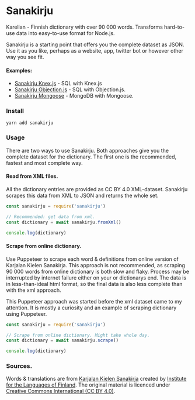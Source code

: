 # Sanakirju

Karelian - Finnish dictionary with over 90 000 words. Transforms hard-to-use data into easy-to-use format for Node.js. 

Sanakirju is a starting point that offers you the complete dataset as JSON. Use it as you like, perhaps as a website, app, twitter bot or however other way you see fit.

#### Examples:

- [Sanakirju Knex.js](https://github.com/stscoundrel/sanakirju-knex) - SQL with Knex.js
- [Sanakirju Objection.js](https://github.com/stscoundrel/sanakirju-objectionjs) - SQL with Objection.js.
- [Sanakirju Mongoose](https://github.com/stscoundrel/sanakirju-mongoose) - MongoDB with Mongoose.


### Install

`yarn add sanakirju`

### Usage

There are two ways to use Sanakirju. Both approaches give you the complete dataset for the dictionary. The first one is the recommended, fastest and most complete way.

#### Read from XML files.

All the dictionary entries are provided as CC BY 4.0 XML-dataset. Sanakirju scrapes this data from XML to JSON and returns the whole set.


```javascript
const sanakirju = require('sanakirju')

// Recommended: get data from xml.
const dictionary = await sanakirju.fromXml()

console.log(dictionary)
```

#### Scrape from online dictionary.

Use Puppeteer to scrape each word & definitions from online version of Karjalan Kielen Sanakirja. This approach is not recommended, as scraping 90 000 words from online dictionary is both slow and flaky. Process may be interrupted by internet failure either on your or dictionarys end. The data is in less-than-ideal html format, so the final data is also less complete than with the xml approach.

This Puppeteer approach was started before the xml dataset came to my attention. It is mostly a curiosity and an example of scraping dictionary using Puppeteer.

```javascript
const sanakirju = require('sanakirju')

// Scrape from online dictionary. Might take whole day.
const dictionary = await sanakirju.scrape()

console.log(dictionary)
```

### Sources.

Words & translations are from [Karjalan Kielen Sanakirja](http://kaino.kotus.fi/cgi-bin/kks/kks_etusivu.cgi) created by [Institute for the Languages of Finland](https://www.kotus.fi/en). The original material is licenced under [Creative Commons International (CC BY 4.0)](https://creativecommons.org/licenses/by/4.0/).
